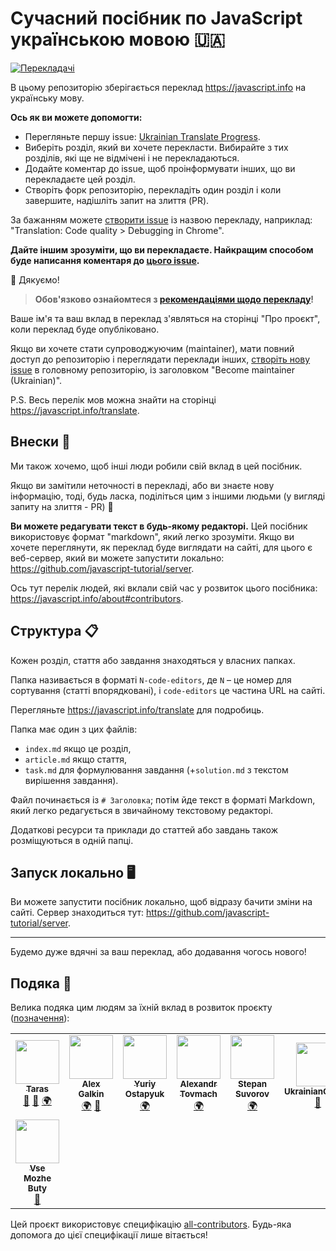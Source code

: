 # Сучасний посібник по JavaScript українською мовою 🇺🇦
<!-- ALL-CONTRIBUTORS-BADGE:START - Do not remove or modify this section -->
[![Перекладачі](https://img.shields.io/badge/all_contributors-9-orange.svg?style=flat-square)](#подяка-)
<!-- ALL-CONTRIBUTORS-BADGE:END -->

В цьому репозиторію зберігається переклад <https://javascript.info> на українську мову.

**Ось як ви можете допомогти:**

- Перегляньте першу issue: [Ukrainian Translate Progress](https://github.com/javascript-tutorial/uk.javascript.info/issues/1).
- Виберіть розділ, який ви хочете перекласти. Вибирайте з тих розділів, які ще не відмічені і не перекладаються.
- Додайте коментар до issue, щоб проінформувати інших, що ви перекладаєте цей розділ.
- Створіть форк репозиторію, перекладіть один розділ і коли завершите, надішліть запит на злиття (PR).

За бажанням можете [створити issue](https://github.com/javascript-tutorial/uk.javascript.info/issues/new) із назвою перекладу, наприклад: "Translation: Code quality > Debugging in Chrome".

**Дайте іншим зрозуміти, що ви перекладаєте. Найкращим способом буде написання коментаря до [цього issue](https://github.com/javascript-tutorial/uk.javascript.info/issues/1).**

🎉 Дякуємо!

> **Обов'язково ознайомтеся з [рекомендаціями щодо перекладу](https://github.com/javascript-tutorial/uk.javascript.info/blob/master/TRANSLATION.md)!**

Ваше ім'я та ваш вклад в переклад з'являться на сторінці "Про проєкт", коли переклад буде опубліковано.

Якщо ви хочете стати супроводжуючим (maintainer), мати повний доступ до репозиторію і переглядати переклади інших, [створіть нову issue](https://github.com/javascript-tutorial/translate/issues/new) в головному репозиторію, із заголовком "Become maintainer (Ukrainian)".

P.S. Весь перелік мов можна знайти на сторінці <https://javascript.info/translate>.

## Внески 💚

Ми також хочемо, щоб інші люди робили свій вклад в цей посібник.

Якщо ви замітили неточності в перекладі, або ви знаєте нову інформацію, тоді, будь ласка, поділіться цим з іншими людьми (у вигляді запиту на злиття - PR) 👏

**Ви можете редагувати текст в будь-якому редакторі.** Цей посібник використовує формат "markdown", який легко зрозуміти. Якщо ви хочете переглянути, як переклад буде виглядати на сайті, для цього є веб-сервер, який ви можете запустити локально: <https://github.com/javascript-tutorial/server>.

Ось тут перелік людей, які вклали свій час у розвиток цього посібника: <https://javascript.info/about#contributors>.

## Структура 📋

Кожен розділ, стаття або завдання знаходяться у власних папках.

Папка називається в форматі `N-code-editors`, де `N` – це номер для сортування (статті впорядковані), і `code-editors` це частина URL на сайті.

Перегляньте <https://javascript.info/translate> для подробиць.

Папка має один з цих файлів:

- `index.md` якщо це розділ,
- `article.md` якщо стаття,
- `task.md` для формулювання завдання (+`solution.md` з текстом вирішення завдання).

Файл починається із `# Заголовка`; потім йде текст в форматі Markdown, який легко редагується в звичайному текстовому редакторі.

Додаткові ресурси та приклади до статтей або завдань також розміщуються в одній папці.

## Запуск локально 🖥

Ви можете запустити посібник локально, щоб відразу бачити зміни на сайті.
Сервер знаходиться тут: <https://github.com/javascript-tutorial/server>.

---
Будемо дуже вдячні за ваш переклад, або додавання чогось нового!

## Подяка 🙏

Велика подяка цим людям за їхній вклад в розвиток проєкту ([позначення](https://allcontributors.org/docs/en/emoji-key)):

<!-- ALL-CONTRIBUTORS-LIST:START - Do not remove or modify this section -->
<!-- prettier-ignore-start -->
<!-- markdownlint-disable -->
<table>
  <tr>
    <td align="center"><a href="https://github.com/tarasyyyk"><img src="https://avatars0.githubusercontent.com/u/20100011?v=4" width="70px;" alt=""/><br /><sub><b>Taras</b></sub></a><br /><a href="#maintenance-tarasyyyk" title="Maintenance">🚧</a> <a href="https://github.com/javascript-tutorial/uk.javascript.info/pulls?q=is%3Apr+reviewed-by%3Atarasyyyk" title="Reviewed Pull Requests">👀</a> <a href="#translation-tarasyyyk" title="Translation">🌍</a></td>
    <td align="center"><a href="https://github.com/alexgalkin"><img src="https://avatars0.githubusercontent.com/u/1190812?v=4" width="70px;" alt=""/><br /><sub><b>Alex Galkin</b></sub></a><br /><a href="#translation-alexgalkin" title="Translation">🌍</a> <a href="#ideas-alexgalkin" title="Ideas, Planning, & Feedback">🤔</a></td>
    <td align="center"><a href="https://github.com/Zim123"><img src="https://avatars2.githubusercontent.com/u/1306750?v=4" width="70px;" alt=""/><br /><sub><b>Yuriy Ostapyuk</b></sub></a><br /><a href="#translation-Zim123" title="Translation">🌍</a></td>
    <td align="center"><a href="https://alexandrtovmach.com"><img src="https://avatars0.githubusercontent.com/u/28801003?v=4" width="70px;" alt=""/><br /><sub><b>Alexandr Tovmach</b></sub></a><br /><a href="#translation-alexandrtovmach" title="Translation">🌍</a></td>
    <td align="center"><a href="http://stepansuvorov.com/blog/"><img src="https://avatars1.githubusercontent.com/u/1526680?v=4" width="70px;" alt=""/><br /><sub><b>Stepan Suvorov</b></sub></a><br /><a href="#translation-stevermeister" title="Translation">🌍</a></td>
    <td align="center"><a href="https://github.com/UkrainianCitizen"><img src="https://avatars2.githubusercontent.com/u/31314423?v=4" width="70px;" alt=""/><br /><sub><b>UkrainianCitizen</b></sub></a><br /><a href="#ideas-UkrainianCitizen" title="Ideas, Planning, & Feedback">🤔</a></td>
    <td align="center"><a href="https://github.com/lobanov-oleh"><img src="https://avatars0.githubusercontent.com/u/53055773?v=4" width="70px;" alt=""/><br /><sub><b>lobanov-oleh</b></sub></a><br /><a href="#translation-lobanov-oleh" title="Translation">🌍</a></td>
    <td align="center"><a href="https://github.com/dDenysS"><img src="https://avatars0.githubusercontent.com/u/23075870?v=4" width="70px;" alt=""/><br /><sub><b>Denys</b></sub></a><br /><a href="#translation-dDenysS" title="Translation">🌍</a></td>
  </tr>
  <tr>
    <td align="center"><a href="https://github.com/vsemozhetbyt"><img src="https://avatars1.githubusercontent.com/u/10393198?v=4" width="70px;" alt=""/><br /><sub><b>Vse Mozhe Buty</b></sub></a><br /><a href="https://github.com/javascript-tutorial/uk.javascript.info/pulls?q=is%3Apr+reviewed-by%3Avsemozhetbyt" title="Reviewed Pull Requests">👀</a></td>
  </tr>
</table>

<!-- markdownlint-enable -->
<!-- prettier-ignore-end -->
<!-- ALL-CONTRIBUTORS-LIST:END -->

Цей проєкт використовує специфікацію [all-contributors](https://github.com/all-contributors/all-contributors). Будь-яка допомога до цієї специфікації лише вітається!
